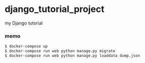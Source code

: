# django_tutorial_project
my Django tutorial

### memo

```bash
$ docker-compose up
$ docker-compose run web python manage.py migrate
$ docker-compose run web python manage.py loaddata dump.json
```
